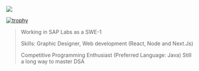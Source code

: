 ![](https://komarev.com/ghpvc/?username=viralcodex)


[![trophy](https://github-profile-trophy.vercel.app/?username=viralcodex&theme=onedark)](https://github.com/ryo-ma/github-profile-trophy)

> Working in SAP Labs as a SWE-1
> 
> Skills: Graphic Designer, Web development (React, Node and Next.Js)
> 
> Competitive Programming Enthusiast (Preferred Language: Java) Still a long way to master DSA
> 
